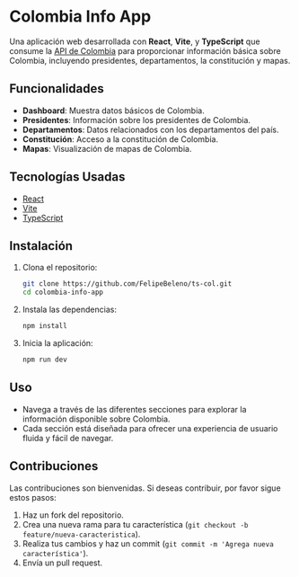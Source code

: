 # Colombia Info App

Una aplicación web desarrollada con **React**, **Vite**, y **TypeScript** que consume la [API de Colombia](https://api-colombia.com/) para proporcionar información básica sobre Colombia, incluyendo presidentes, departamentos, la constitución y mapas.

## Funcionalidades

- **Dashboard**: Muestra datos básicos de Colombia.
- **Presidentes**: Información sobre los presidentes de Colombia.
- **Departamentos**: Datos relacionados con los departamentos del país.
- **Constitución**: Acceso a la constitución de Colombia.
- **Mapas**: Visualización de mapas de Colombia.

## Tecnologías Usadas

- [React](https://reactjs.org/)
- [Vite](https://vitejs.dev/)
- [TypeScript](https://www.typescriptlang.org/)

## Instalación

1. Clona el repositorio:
   ```bash
   git clone https://github.com/FelipeBeleno/ts-col.git
   cd colombia-info-app
2. Instala las dependencias:
    ```bash
    npm install
3. Inicia la aplicación:
    ```bash
    npm run dev

## Uso

- Navega a través de las diferentes secciones para explorar la información disponible sobre Colombia.
- Cada sección está diseñada para ofrecer una experiencia de usuario fluida y fácil de navegar.

## Contribuciones

Las contribuciones son bienvenidas. Si deseas contribuir, por favor sigue estos pasos:

1. Haz un fork del repositorio.
2. Crea una nueva rama para tu característica (`git checkout -b feature/nueva-caracteristica`).
3. Realiza tus cambios y haz un commit (`git commit -m 'Agrega nueva característica'`).
4. Envía un pull request.
